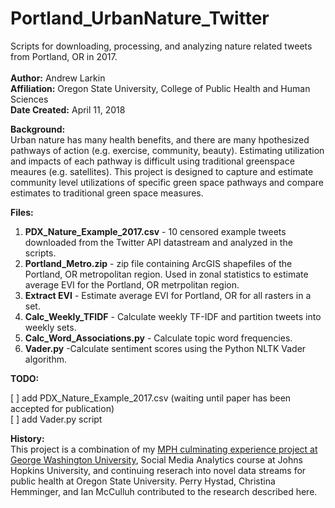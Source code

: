 # Portland_UrbanNature_Twitter
Scripts for downloading, processing, and analyzing nature related tweets from Portland, OR in 2017.  <br> <br>
**Author:** Andrew Larkin <br>
**Affiliation:** Oregon State University, College of Public Health and Human Sciences <br>
**Date Created:** April 11, 2018

**Background:** <br>
Urban nature has many health benefits, and there are many hpothesized pathways of action (e.g. exercise, community, beauty).  Estimating utilization and impacts of each pathway is difficult using traditional greenspace meaures (e.g. satellites).  This project is designed to capture and estimate community level utilizations of specific green space pathways and compare estimates to traditional green space measures. 

**Files:** 
1. **PDX_Nature_Example_2017.csv** - 10 censored example tweets downloaded from the Twitter API datastream and analyzed in the scripts.
2. **Portland_Metro.zip** - zip file containing ArcGIS shapefiles of the Portland, OR metropolitan region.  Used in zonal statistics to estimate average EVI for the Portland, OR metrpolitan region.  
3. **Extract EVI** - Estimate average EVI for Portland, OR for all rasters in a set.  
4. **Calc_Weekly_TFIDF** - Calculate weekly TF-IDF and partition tweets into weekly sets.  
5. **Calc_Word_Associations.py** - Calculate topic word frequencies.
6. **Vader.py** -Calculate sentiment scores using the Python NLTK Vader algorithm.

**TODO:**

[ ] add PDX_Nature_Example_2017.csv (waiting until paper has been accepted for publication) <br>
[ ] add Vader.py script 


**History:** <br>
This project is a combination of my [MPH culminating experience project at George Washington University](https://github.com/larkinandy/MPH-Culminating-Experience), Social Media Analytics course at Johns Hopkins University, and continuing reserach into novel data streams for public health at Oregon State University.  Perry Hystad, Christina Hemminger, and Ian McCulluh contributed to the research described here.
